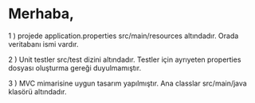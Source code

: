# Merhaba,

1 ) projede application.properties src/main/resources altındadır. Orada veritabanı ismi vardır.

2 ) Unit testler src/test dizini altındadır. Testler için ayrıyeten properties dosyası oluşturma gereği duyulmamıştır.

3 ) MVC mimarisine uygun tasarım yapılmıştır. Ana classlar src/main/java klasörü altındadır.



